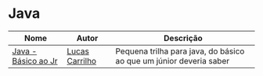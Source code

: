 # Java

| Nome | Autor | Descrição |
|------|-------|-----------|
| [Java - Básico ao Jr](https://docs.google.com/document/d/12ek1Wsd_ibuwTOjHtLPZwEWdy5-A7cRoO2Bf-v5G1_s/edit?tab=t.0) | [Lucas Carrilho](https://linktr.ee/devmagro) | Pequena trilha para java, do básico ao que um júnior deveria saber |
